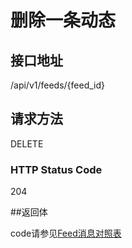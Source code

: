 # 删除一条动态

## 接口地址

/api/v1/feeds/{feed_id}

## 请求方法

DELETE

### HTTP Status Code

204

##返回体


code请参见[Feed消息对照表](Feed消息对照表.md)